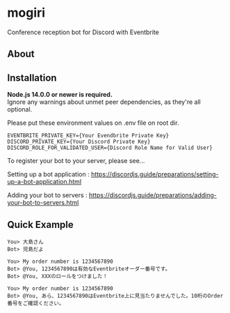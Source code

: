# mogiri

Conference reception bot for Discord with Eventbrite

## About

## Installation

**Node.js 14.0.0 or newer is required.**  
Ignore any warnings about unmet peer dependencies, as they're all optional.

Please put these environment values on .env file on root dir.

```DotENV:.env
EVENTBRITE_PRIVATE_KEY={Your Evendbrite Private Key}
DISCORD_PRIVATE_KEY={Your Discord Private Key}
DISCORD_ROLE_FOR_VALIDATED_USER={Discord Role Name for Valid User}
```

To register your bot to your server, please see...

Setting up a bot application : <https://discordjs.guide/preparations/setting-up-a-bot-application.html>

Adding your bot to servers : <https://discordjs.guide/preparations/adding-your-bot-to-servers.html>

## Quick Example

```Shell
You> 大島さん
Bot> 児島だよ
 
You> My order number is 1234567890
Bot> @You, 1234567890は有効なEventbriteオーダー番号です。
Bot> @You, XXXのロールをつけました！

You> My order number is 1234567890
Bot> @You, あら、1234567890はEventbrite上に見当たりませんでした。10桁のOrder番号をご確認ください。
```
